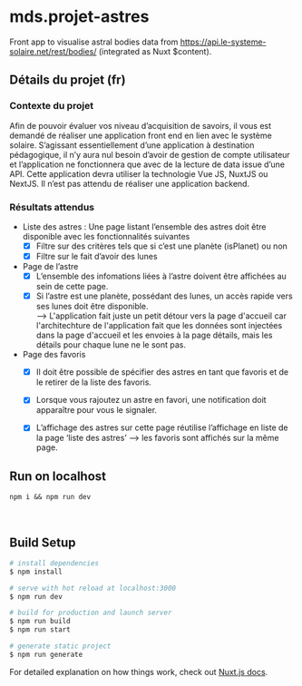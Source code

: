 # mds.projet-astres

Front app to visualise astral bodies data from https://api.le-systeme-solaire.net/rest/bodies/ (integrated as Nuxt $content). 

## Détails du projet (fr)
### Contexte du projet
Afin de pouvoir évaluer vos niveau d’acquisition de savoirs, il vous est demandé de réaliser une application front end en lien avec le système solaire.
S’agissant essentiellement d’une application à destination pédagogique, il n’y aura nul besoin d’avoir de gestion de compte utilisateur et l’application ne fonctionnera que avec de la lecture de data issue d’une API. 
Cette application devra utiliser la technologie Vue JS, NuxtJS ou NextJS. 
Il n’est pas attendu de réaliser une application backend.

### Résultats attendus
- Liste des astres : Une page listant l’ensemble des astres doit être disponible avec les fonctionnalités suivantes
  - [x] Filtre sur des critères tels que si c’est une planète (isPlanet) ou non
  - [x] Filtre sur le fait d’avoir des lunes
- Page de l’astre
  - [x] L’ensemble des infomations liées à l’astre doivent être affichées au sein de cette page.
  - [x] Si l’astre est une planète, possédant des lunes, un accès rapide vers ses lunes doit être disponible.  
  --> L'application fait juste un petit détour vers la page d'accueil car l'architechture de l'application fait que les données sont injectées dans la page d'accueil et les envoies à la page détails, mais les détails pour chaque lune ne le sont pas. 
- Page des favoris
  - [x] Il doit être possible de spécifier des astres en tant que favoris et de le retirer de la liste des favoris. 
  - [x] Lorsque vous rajoutez un astre en favori, une notification doit apparaître pour vous le signaler.
  - [x] L’affichage des astres sur cette page réutilise l’affichage en liste de la page ‘liste des astres’
  --> les favoris sont affichés sur la même page. 


## Run on localhost 

`npm i && npm run dev` 

<br>

## Build Setup

```bash
# install dependencies
$ npm install

# serve with hot reload at localhost:3000
$ npm run dev

# build for production and launch server
$ npm run build
$ npm run start

# generate static project
$ npm run generate
```

For detailed explanation on how things work, check out [Nuxt.js docs](https://nuxtjs.org).